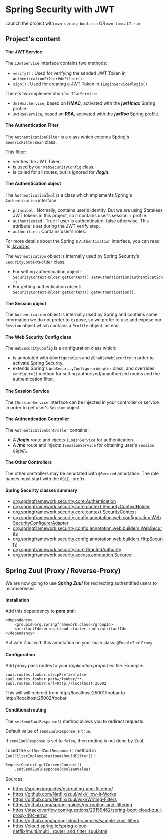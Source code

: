 # Spring Security with JWT

Launch the project with `mvn spring-boot:run` OR `mvn tomcat7:run`


## Project's content

#### The JWT Service

The `IJwtService` interface contains two methods:

* `verify()` : Used for verifying the sended JWT Token in `AuthenticationFilter#doFilter()`.
* `sign()` : Used for creating a JWT Token in `ILoginService#login()`.

There's two implementation for `IJwtService`:

* `JwtHmacService`, based on **HMAC**, activated with the ***jwtHmac*** Spring profile.
* `JwtRsaService`, based on **RSA**, activated with the ***jwtRsa*** Spring profile.



#### The Authentication Filter

The `AuthenticationFilter` is a class which extends Spring's `GenericFilterBean` class.

This filter:

* verifies the JWT Token.
* is used by our `WebSecurityConfig` class.
* is called for all routes, but is ignored for ***/login***.



#### The Authentication object

The `AuthenticationImpl` is a class which implements Spring's `Authentication` interface:

* `principal` : Normally, contains user's identity. But we are using Stateless JWT tokens in this project, so it contains user's session + profile.
* `authenticated` : True if user is authenticated, false otherwise. This attribute is set during the JWT verify step.
* `authorities` : Contains user's roles.

For more details about the Spring's `Authentication` interface, you can read its [JavaDoc](https://docs.spring.io/spring-security/site/docs/current/apidocs/org/springframework/security/core/Authentication.html).

The `Authentication` object is internally used by Spring Security's `SecurityContextHolder` class:

* For setting authentication object: `SecurityContextHolder.getContext().setAuthentication(authentication);`
* For getting authentication object: `SecurityContextHolder.getContext().getAuthentication();`



#### The Session object

The `Authentication` object is internally used by Spring and contains some information we do not prefer to expose, so we prefer to use and expose our `Session` object which contains a `Profile` object instead.



#### The Web Security Config class

The `WebSecurityConfig` is a configuration class which:

* is annotated with `@Configuration` and `@EnableWebSecurity` in order to activate Spring Security.
* extends Spring's `WebSecurityConfigurerAdapter` class, and overrides `configure()` method for setting authorized/unauthorized routes and the authentication filter.



#### The Session Service

The `ISessionService` interface can be injected in your controller or service in order to get user's `Session` object.



#### The Authentication Controller

The `AuthenticationController` contains :

* A ***/login*** route and injects `ILoginService` for authentication.
* A ***/me*** route and injects `ISessionService` for obtaining user's `Session` object.


#### The Other Controllers

The other controllers may be annotated with `@Secured` annotation. The role names must start with the `ROLE_` prefix.


#### Spring Security classes summary

* [org.springframework.security.core.Authentication](https://docs.spring.io/spring-security/site/docs/current/apidocs/org/springframework/security/core/Authentication.html)
* [org.springframework.security.core.context.SecurityContextHolder](https://docs.spring.io/spring-security/site/docs/current/apidocs/org/springframework/security/core/context/SecurityContextHolder.html)
* [org.springframework.security.core.context.SecurityContext](https://docs.spring.io/spring-security/site/docs/current/apidocs/org/springframework/security/core/context/SecurityContext.html)
* [org.springframework.security.config.annotation.web.configuration.WebSecurityConfigurerAdapter](https://docs.spring.io/spring-security/site/docs/current/apidocs/org/springframework/security/config/annotation/web/configuration/WebSecurityConfigurerAdapter.html)
* [org.springframework.security.config.annotation.web.builders.WebSecurity](https://docs.spring.io/spring-security/site/docs/current/apidocs/org/springframework/security/config/annotation/web/builders/WebSecurity.html)
* [org.springframework.security.config.annotation.web.builders.HttpSecurity](https://docs.spring.io/spring-security/site/docs/current/apidocs/org/springframework/security/config/annotation/web/builders/HttpSecurity.html)
* [org.springframework.security.core.GrantedAuthority](https://docs.spring.io/spring-security/site/docs/current/apidocs/org/springframework/security/core/GrantedAuthority.html)
* [org.springframework.security.access.annotation.Secured](https://docs.spring.io/autorepo/docs/spring-security/current/apidocs/org/springframework/security/access/annotation/Secured.html)


## Spring Zuul (Proxy / Reverse-Proxy)

We are now going to use ***Spring Zuul*** for redirecting authentified users to microservices.

#### Installation

Add this dependency to **pom.xml**:

    <dependency>
        <groupId>org.springframework.cloud</groupId>
        <artifactId>spring-cloud-starter-zuul</artifactId>
    </dependency>

Activate Zuul with this annotation on your main class: `@EnableZuulProxy`


#### Configuration

Add proxy pass routes to your *application.properties* file. Example:

    zuul.routes.foobar.stripPrefix=false
    zuul.routes.foobar.path=/foobar/**
    zuul.routes.foobar.url=http://localhost:25002

This will will redirect from http://localhost:25001/foobar to http://localhost:25002/foobar


#### Conditional routing

The `setSendZuulResponse()` method allows you to redirect requests.

Default value of `sendZuulResponse` is `true`.

If `sendZuulResponse` is set to `false`, then routing is not done by Zuul.

I used the `setSendZuulResponse()` method in `ZuulFilterImplementation#shouldFilter()` :

    RequestContext.getCurrentContext()
        .setSendZuulResponse(booleanValue)


Sources:
* https://spring.io/guides/gs/routing-and-filtering/
* https://github.com/Netflix/zuul/wiki/How-it-Works
* https://github.com/Netflix/zuul/wiki/Writing-Filters
* https://github.com/spring-guides/gs-routing-and-filtering
* https://stackoverflow.com/questions/29159462/spring-boot-cloud-zuul-proxy-404-error
* https://github.com/spring-cloud-samples/sample-zuul-filters
* https://cloud.spring.io/spring-cloud-netflix/multi/multi__router_and_filter_zuul.html
